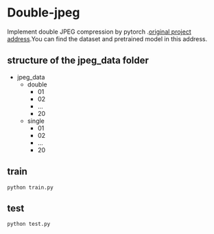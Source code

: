 # Double-jpeg
Implement double JPEG compression by pytorch
.[original project address](https://github.com/plok5308/DJPEG-torch).You can find the dataset and pretrained model in this address.

## structure of the jpeg_data folder
* jpeg_data
    * double
        * 01
        * 02
        * ...
        * 20
    * single
        * 01
        * 02
        * ...
        * 20

## train
```
python train.py
```

## test
```
python test.py
```
